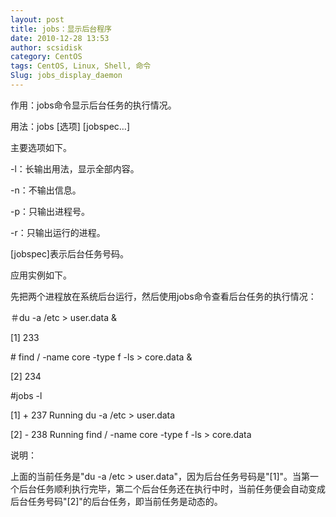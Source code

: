 ```yaml
---
layout: post
title: jobs：显示后台程序
date: 2010-12-28 13:53
author: scsidisk
category: CentOS
tags: CentOS, Linux, Shell, 命令
Slug: jobs_display_daemon
---
```


作用：jobs命令显示后台任务的执行情况。

用法：jobs [选项] [jobspec…]

主要选项如下。

-l：长输出用法，显示全部内容。

-n：不输出信息。

-p：只输出进程号。

-r：只输出运行的进程。

[jobspec]表示后台任务号码。

应用实例如下。

先把两个进程放在系统后台运行，然后使用jobs命令查看后台任务的执行情况：

＃du -a /etc \> user.data &

[1] 233

\# find / -name core -type f -ls \> core.data &

[2] 234

\#jobs -l

[1] + 237 Running du -a /etc \> user.data

[2] - 238 Running find / -name core -type f -ls \> core.data

说明：

上面的当前任务是"du -a /etc \>
user.data"，因为后台任务号码是"[1]"。当第一个后台任务顺利执行完毕，第二个后台任务还在执行中时，当前任务便会自动变成后台任务号码"[2]"的后台任务，即当前任务是动态的。

<div class="posttagsblock">
</div>

